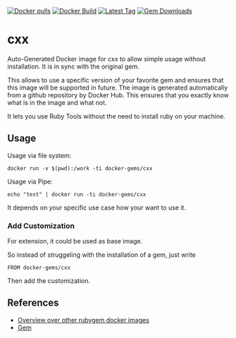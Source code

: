 [![Docker pulls](https://img.shields.io/docker/pulls/rubygem/cxx.svg)](https://hub.docker.com/r/rubygem/cxx/)
[![Docker Build](https://img.shields.io/docker/automated/rubygem/cxx.svg)](https://hub.docker.com/r/rubygem/cxx/)
[![Latest Tag](https://img.shields.io/github/tag/docker-rubygem/cxx.svg)](https://hub.docker.com/r/rubygem/cxx/)
[![Gem Downloads](https://img.shields.io/gem/dt/cxx.svg)](https://rubygems.org/gems/cxx/)
# cxx

Auto-Generated Docker image for cxx to allow simple usage without installation.
It is in sync with the original gem.

This allows to use a specific version of your favorite gem and ensures that this image will be supported in future.
The image is generated automatically from a github repository by Docker Hub.
This ensures that you exactly know what is in the image and what not.

It lets you use Ruby Tools without the need to install ruby on your machine.

## Usage

Usage via file system:

`docker run -v $(pwd):/work -ti docker-gems/cxx`

Usage via Pipe:

`echo "test" | docker run -ti docker-gems/cxx`

It depends on your specific use case how your want to use it.

### Add Customization

For extension, it could be used as base image.

So instead of struggeling with the installation of a gem, just write

`FROM docker-gems/cxx`

Then add the customization.

## References

 - [Overview over other rubygem docker images](https://github.com/thinkbot/docker-rubygem)
 - [Gem](https://rubygems.org/gems/cxx/)
